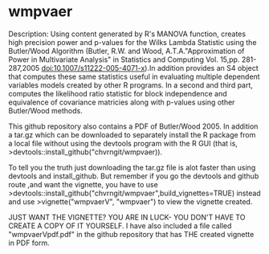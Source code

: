 # wmpvaer
Description: Using content generated by R's MANOVA function, creates high precision power and p-values for the Wilks Lambda Statistic 
using the Butler/Wood Algorithm (Butler, R.W. and Wood, A.T.A."Approximation of Power in Multivariate Analysis" in Statistics and Computing Vol. 15,pp. 281-287,2005 <doi:10.1007/s11222-005-4071-x>).In addition provides an S4 object that computes these same
statistics useful in evaluating multiple dependent variables models created by other R programs. In a second and third part, computes the 
likelihood ratio statistic for block independence and equivalence of covariance matricies along with p-values using other Butler/Wood methods.	

This github repository also contains a PDF of Butler/Wood 2005. In addition a tar.gz which can be downloaded to separately install the R package from a local file without using the devtools program with the R GUI (that is, >devtools::install_github("chvrngit/wmpvaer)).

To tell you the truth just downloading the tar.gz file is alot faster than using devtools and install_github. But remember if you go the devtools and github route ,and want the vignette, you have to use  >devtools::install_github("chvrngit/wmpvaer",build_vignettes=TRUE) instead and use >vignette("wmpvaerV", "wmpvaer") to view the vignette created.


JUST WANT THE VIGNETTE? YOU ARE IN LUCK- YOU DON'T HAVE TO CREATE A COPY OF IT YOURSELF.
I have also included a file called "wmpvaerVpdf.pdf"  in the github repository that has THE created vignette in PDF form. 




